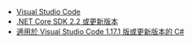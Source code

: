 * [Visual Studio Code](https://code.visualstudio.com/download)
* [.NET Core SDK 2.2 或更新版本](https://www.microsoft.com/net/download/all)
* [適用於 Visual Studio Code 1.17.1 版或更新版本的 C#](https://marketplace.visualstudio.com/items?itemName=ms-vscode.csharp)